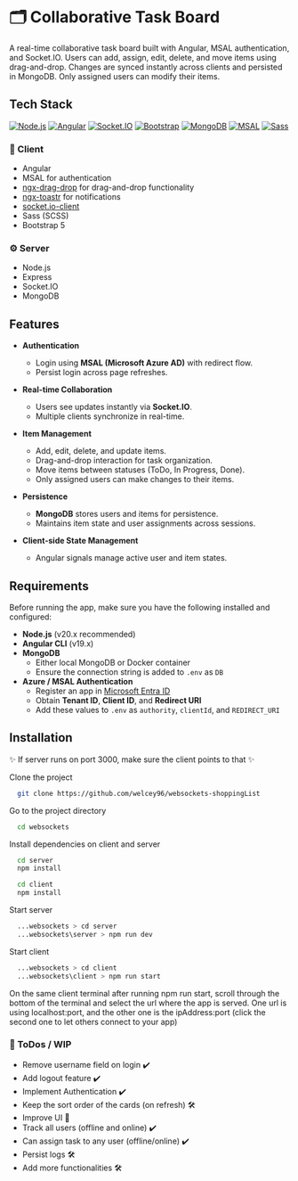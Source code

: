 # 🗂️ Collaborative Task Board

A real-time collaborative task board built with Angular, MSAL authentication, and Socket.IO.
Users can add, assign, edit, delete, and move items using drag-and-drop. Changes are synced instantly across clients and persisted in MongoDB. Only assigned users can modify their items.

## Tech Stack

[![Node.js](https://img.shields.io/badge/Node.js-v20.17.0-blue?logo=nodedotjs&logoColor=white&style=flat&label=Node.js&message=LTS)](https://nodejs.org/en/download) [![Angular](https://img.shields.io/badge/Angular-v19-red?logo=angular&logoColor=white)](https://angular.dev/) [![Socket.IO](https://img.shields.io/badge/Socket.io-4.x-black?logo=socket.io&logoColor=white)](https://socket.io/) [![Bootstrap](https://img.shields.io/badge/Bootstrap-5.x-7952B3?logo=bootstrap&logoColor=white)](https://getbootstrap.com/) [![MongoDB](https://img.shields.io/badge/MongoDB-v7.0-green?logo=mongodb&logoColor=white)](https://www.mongodb.com/) [![MSAL](https://img.shields.io/badge/MSAL-Microsoft-blue?logo=microsoft&logoColor=white)](https://learn.microsoft.com/en-us/azure/active-directory/develop/msal-overview) [![Sass](https://img.shields.io/badge/Sass-v1.70.0-pink?logo=sass&logoColor=white)](https://sass-lang.com/)

### 🧩 Client

- Angular
- MSAL for authentication
- [ngx-drag-drop](https://www.npmjs.com/package/@swimlane/ngx-drag-drop) for drag-and-drop functionality
- [ngx-toastr](https://www.npmjs.com/package/ngx-toastr) for notifications
- [socket.io-client](https://www.npmjs.com/package/socket.io-client)
- Sass (SCSS)
- Bootstrap 5

### ⚙️ Server

- Node.js
- Express
- Socket.IO
- MongoDB

## Features

- **Authentication**

  - Login using **MSAL (Microsoft Azure AD)** with redirect flow.
  - Persist login across page refreshes.

- **Real-time Collaboration**

  - Users see updates instantly via **Socket.IO**.
  - Multiple clients synchronize in real-time.

- **Item Management**

  - Add, edit, delete, and update items.
  - Drag-and-drop interaction for task organization.
  - Move items between statuses (ToDo, In Progress, Done).
  - Only assigned users can make changes to their items.

- **Persistence**

  - **MongoDB** stores users and items for persistence.
  - Maintains item state and user assignments across sessions.

- **Client-side State Management**
  - Angular signals manage active user and item states.

## Requirements

Before running the app, make sure you have the following installed and configured:

- **Node.js** (v20.x recommended)
- **Angular CLI** (v19.x)
- **MongoDB**
  - Either local MongoDB or Docker container
  - Ensure the connection string is added to `.env` as `DB`
- **Azure / MSAL Authentication**
  - Register an app in [Microsoft Entra ID](https://entra.microsoft.com/)
  - Obtain **Tenant ID**, **Client ID**, and **Redirect URI**
  - Add these values to `.env` as `authority`, `clientId`, and `REDIRECT_URI`

## Installation

✨ If server runs on port 3000, make sure the client points to that ✨

Clone the project

```bash
  git clone https://github.com/welcey96/websockets-shoppingList
```

Go to the project directory

```bash
  cd websockets
```

Install dependencies on client and server

```bash
  cd server
  npm install
```

```bash
  cd client
  npm install
```

Start server

```bash
  ...websockets > cd server
  ...websockets\server > npm run dev
```

Start client

```bash
  ...websockets > cd client
  ...websockets\client > npm run start
```

On the same client terminal after running npm run start, scroll through the bottom of the terminal and select the url where the app is served.
One url is using localhost:port, and the other one is the ipAddress:port (click the second one to let others connect to your app)

### :memo: ToDos / WIP

- Remove username field on login :heavy_check_mark:
- Add logout feature :heavy_check_mark:
- Implement Authentication :heavy_check_mark:
- Keep the sort order of the cards (on refresh) :hammer_and_wrench:
- Improve UI :construction:
- Track all users (offline and online) :heavy_check_mark:
- Can assign task to any user (offline/online) :heavy_check_mark:
- Persist logs :hammer_and_wrench:
- Add more functionalities :hammer_and_wrench: